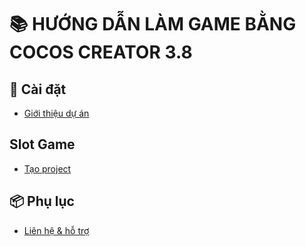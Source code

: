 # 📚 HƯỚNG DẪN LÀM GAME BẰNG COCOS CREATOR 3.8

## 🚀 Cài đặt

- [Giới thiệu dự án](./docs/gioi-thieu.md)

## Slot Game

- [Tạo project](./init-project-côcs.md)


## 📦 Phụ lục

- [Liên hệ & hỗ trợ](./docs/lien-he.md)

